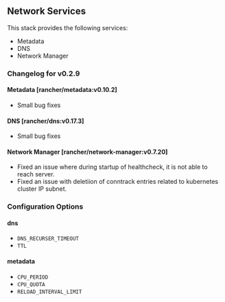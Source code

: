 ## Network Services

This stack provides the following services:

* Metadata
* DNS
* Network Manager

### Changelog for v0.2.9

#### Metadata [rancher/metadata:v0.10.2]
* Small bug fixes

#### DNS [rancher/dns:v0.17.3]
* Small bug fixes

#### Network Manager [rancher/network-manager:v0.7.20]
* Fixed an issue where during startup of healthcheck, it is not able to reach server.
* Fixed an issue with deletiion of conntrack entries related to kubernetes cluster IP subnet.

### Configuration Options

#### dns

* `DNS_RECURSER_TIMEOUT`
* `TTL`

#### metadata

* `CPU_PERIOD`
* `CPU_QUOTA`
* `RELOAD_INTERVAL_LIMIT`
